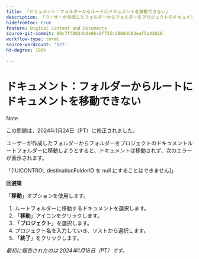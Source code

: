 ```yaml
---
title: 「ドキュメント：フォルダーからルートにドキュメントを移動できない」
description: 「ユーザーが作成したフォルダーからフォルダーをプロジェクトのドキュメントルートフォルダーに移動しようとすると、ドキュメントは移動されず、エラーが表示されます。」
hidefromtoc: true
feature: Digital Content and Documents
source-git-commit: 08c7ff0024b0e0bc8f735c388d4b82eaf5a42610
workflow-type: tm+mt
source-wordcount: '127'
ht-degree: 100%

---
```



# ドキュメント：フォルダーからルートにドキュメントを移動できない

>[!NOTE]
>
>この問題は、2024年1月24日（PT）に修正されました。

ユーザーが作成したフォルダーからフォルダーをプロジェクトのドキュメントルートフォルダーに移動しようとすると、ドキュメントは移動されず、次のエラーが表示されます。

「[!UICONTROL destinationFolderlD を null にすることはできません]」

**回避策**

「**移動**」オプションを使用します。

1. ルートフォルダーに移動するドキュメントを選択します。
1. 「**移動**」アイコンをクリックします。
1. 「**プロジェクト**」を選択します。
1. プロジェクト名を入力していき、リストから選択します。
1. 「**終了**」をクリックします。

_最初に報告されたのは 2024年1月18日（PT）です。_
